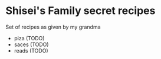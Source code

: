 # Shisei's Family secret recipes

Set of recipes as given by my grandma

 * piza (TODO)
 * saces (TODO)
 * reads (TODO)